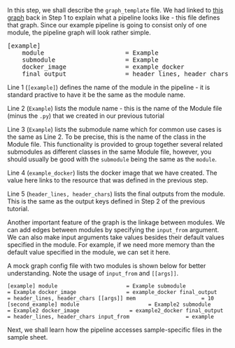 In this step, we shall describe the `graph_template` file. We had linked to [this graph](https://github.com/DevangThakkar/dockerized_scripts/blob/master/example_scripts/CNV_Pipeline.svg) back in Step 1 to explain what a pipeline looks like - this file defines that graph. Since our example pipeline is going to consist only of one module, the pipeline graph will look rather simple.

<pre class="file" data-filename="EXAMPLE_graph_template.config" data-target="replace">
[example]
    module                      = Example
    submodule                   = Example
    docker_image                = example_docker
    final_output                = header_lines, header_chars
</pre>

Line 1 (`[example]`) defines the name of the module in the pipeline - it is standard practive to have it be the same as the module name.

Line 2 (`Example`) lists the module name - this is the name of the Module file (minus the `.py`) that we created in our previous tutorial

Line 3 (`Example`) lists the submodule name which for common use cases is the same as Line 2. To be precise, this is the name of the class in the Module file. This functionality is provided to group together several related submodules as different classes in the same Module file, however, you should usually be good with the `submodule` being the same as the `module`.

Line 4 (`example_docker`) lists the docker image that we have created. The value here links to the resource that was defined in the previous step.

Line 5 (`header_lines, header_chars`) lists the final outputs from the module. This is the same as the output keys defined in Step 2 of the previous tutorial.

Another important feature of the graph is the linkage between modules. We can add edges between modules by specifying the `input_from` argument. We can also make input arguments take values besides their default values specified in the module. For example, if we need more memory than the default value specified in the module, we can set it here.

A mock graph config file with two modules is shown below for better understanding. Note the usage of `input_from` and `[[args]]`. 

`
[example]
    module                      = Example
    submodule                   = Example
    docker_image                = example_docker
    final_output                = header_lines, header_chars
    [[args]]
        mem						= 10
[second_example]
    module                      = Example2
    submodule                   = Example2
    docker_image                = example2_docker
    final_output                = header_lines, header_chars
    input_from					= example
`

Next, we shall learn how the pipeline accesses sample-specific files in the sample sheet.